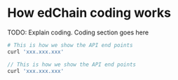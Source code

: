 # How edChain coding works

TODO: Explain coding. Coding section goes here

```python
# This is how we show the API end points
curl 'xxx.xxx.xxx'
```

```javascript
// This is how we show the API end points
curl 'xxx.xxx.xxx'
```